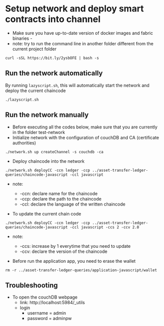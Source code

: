 

# Setup network and deploy smart contracts into channel 

- Make sure you have up-to-date version of docker images and fabric binaries -
- note: try to run the command line in another folder different from the current project folder 
```shell
curl -sSL https://bit.ly/2ysbOFE | bash -s
```

## Run the network automatically
By running ```lazyscript.sh```, this will automatically start the network and deploy the current chaincode
```
./lazyscript.sh
```


## Run the network manually

- Before executing all the codes below, make sure that you are currently in the folder test-network
- Initialize network with the configuration of couchDB and CA (certificate authorities)

```shell
./network.sh up createChannel -s couchdb -ca
```

- Deploy chaincode into the network 

```shell
./network.sh deployCC -ccn ledger -ccp ../asset-transfer-ledger-queries/chaincode-javascript -ccl javascript 
```

- note:
  - -ccn: declare name for the chaincode
  - -ccp: declare the path to the chaincode
  - -ccl: declare the language of the written chaincode 

- To update the current chain code 

```shell
./network.sh deployCC -ccn ledger -ccp ../asset-transfer-ledger-queries/chaincode-javascript -ccl javascript -ccs 2 -ccv 2.0
```

- note:
  - -ccs: increase by 1 everytime that you need to update 
  - -ccv: declare the version of the chaincode

- Before run the application app, you need to erase the wallet

```shell
rm -r ../asset-transfer-ledger-queries/application-javascript/wallet
```
## Troubleshooting


- To open the couchDB webpage 
  - link: http://localhost:5984/_utils
  - login
    - username = admin 
    - password = adminpw
